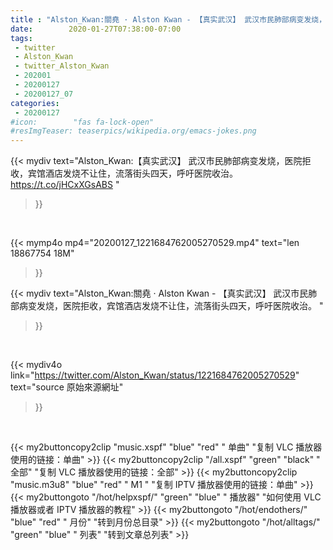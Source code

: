 ```yaml
---
title : "Alston_Kwan:關堯 · Alston Kwan - 【真实武汉】 武汉市民肺部病变发烧，医院拒收，宾馆酒店发烧不让住，流落街头四天，呼吁医院收治。 "
date:        2020-01-27T07:38:00-07:00
tags:
 - twitter
 - Alston_Kwan
 - twitter_Alston_Kwan
 - 202001
 - 20200127
 - 20200127_07
categories:
 - 20200127
#icon:        "fas fa-lock-open"
#resImgTeaser: teaserpics/wikipedia.org/emacs-jokes.png
---
```


{{< mydiv text="Alston_Kwan:【真实武汉】 武汉市民肺部病变发烧，医院拒收，宾馆酒店发烧不让住，流落街头四天，呼吁医院收治。 https://t.co/jHCxXGsABS "
>}}
<br>


{{< mymp4o mp4="20200127_1221684762005270529.mp4"
text="len 18867754    18M"
>}}


{{< mydiv text="Alston_Kwan:關堯 · Alston Kwan - 【真实武汉】 武汉市民肺部病变发烧，医院拒收，宾馆酒店发烧不让住，流落街头四天，呼吁医院收治。 "
>}}
<br>

{{< mydiv4o link="https://twitter.com/Alston_Kwan/status/1221684762005270529"
text="source 原始來源網址"
>}}


<br>

{{< my2buttoncopy2clip "music.xspf"        "blue"   "red"    " 单曲"  "复制 VLC 播放器使用的链接：单曲" >}} {{< my2buttoncopy2clip "/all.xspf"         "green"  "black"  " 全部"  "复制 VLC 播放器使用的链接：全部" >}} {{< my2buttoncopy2clip "music.m3u8"        "blue"   "red"    " M1 "    "复制 IPTV 播放器使用的链接：单曲" >}} {{< my2buttongoto      "/hot/helpxspf/"    "green"  "blue"   " 播放器" "如何使用 VLC 播放器或者 IPTV 播放器的教程" >}} {{< my2buttongoto      "/hot/endothers/"   "blue"   "red"    " 月份"   "转到月份总目录" >}} {{< my2buttongoto      "/hot/alltags/"     "green"  "blue"   " 列表"   "转到文章总列表" >}} 
